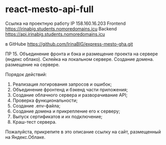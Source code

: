 # react-mesto-api-full
Ссылка на проектную работу
IP 158.160.16.203
Frontend <https://irinabig.students.nomoredomains.icu>
Backend https://api.irinabig.students.nomoredomains.icu

в GitHube https://github.com/IrinaBIG/express-mesto-gha.git

ПР 15. Объединение фронта и бэка и размещение проекта на сервере (яндекс облако).
Склейка на локальном сервере. Создание домена. размещение на сервере.

Порядок действий:
 1. Реализация логирования запросов и ошибок;
 2. Объединение фронтенд и бэкенд части приложения;
 3. Создание облачного сервера и разворачивание API;
 4. Проверка функциональности;
 5. Создание .env-файла;
 6. Создание домена и прикрепление его к серверу;
 7. Выпуск сертификатов и их подключение;
 8. Краш-тест сервера.


Пожалуйста, прикрепите в это описание ссылку на сайт, размещенный на Яндекс.Облаке.
